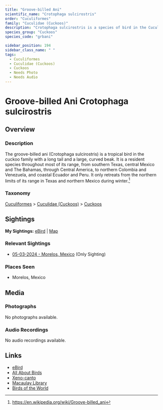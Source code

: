 ```yaml
---
title: "Groove-billed Ani"
scientific_name: "Crotophaga sulcirostris"
order: "Cuculiformes"
family: "Cuculidae (Cuckoos)"
description: "Crotophaga sulcirostris is a species of bird in the Cuculidae (Cuckoos) family. It has been observed 1 times."
species_group: "Cuckoos"
species_code: "grbani"

sidebar_position: 194
sidebar_class_name: " "
tags: 
  - Cuculiformes
  - Cuculidae (Cuckoos)
  - Cuckoos
  - Needs Photo
  - Needs Audio
---
```


# Groove-billed Ani <span className='sci_name'>Crotophaga sulcirostris</span>

## Overview

### Description
The groove-billed ani (Crotophaga sulcirostris) is a tropical bird in the cuckoo family with a long tail and a large, curved beak. It is a resident species throughout most of its range, from southern Texas, central Mexico and The Bahamas, through Central America, to northern Colombia and Venezuela, and coastal Ecuador and Peru. It only retreats from the northern limits of its range in Texas and northern Mexico during winter.[^1]

[^1]: https://en.wikipedia.org/wiki/Groove-billed_ani

### Taxonomy
[Cuculiformes](/tags/cuculiformes) > [Cuculidae (Cuckoos)](/tags/cuculidae-cuckoos) > [Cuckoos](/tags/cuckoos)


## Sightings

**My Sightings:** [eBird](https://ebird.org/lifelist?r=world&time=life&spp=grbani) | [Map](/map?species_code=grbani)

### Relevant Sightings

* [05-03-2024 - Morelos, Mexico](https://ebird.org/checklist/S171768235) (Only Sighting)

### Places Seen

* Morelos, Mexico



## Media
### Photographs
No photographs available.

### Audio Recordings
No audio recordings available.

## Links
* [eBird](https://ebird.org/species/grbani) 
* [All About Birds](https://www.allaboutbirds.org/guide/grbani) 
* [Xeno-canto](https://www.xeno-canto.org/species/crotophaga-sulcirostris) 
* [Macaulay Library](https://search.macaulaylibrary.org/catalog?taxonCode=grbani&sort=rating_rank_desc)
* [Birds of the World](https://birdsoftheworld.org/bow/species/grbani)
